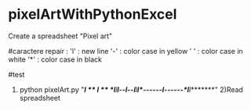 # pixelArtWithPythonExcel
Create a spreadsheet "Pixel art"

#caractere repair :
'l' : new line
'-' : color case in yellow
' ' : color case in white
'*' : color case in black

#test
1) python pixelArt.py "********l*  **  *l*  **  *l********l********l***--***l***--***l********l********l*------*l*------*l********l********"
2)Read spreadsheet
